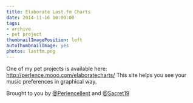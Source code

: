 ```yaml
---
title: Elaborate Last.fm Charts
date: 2014-11-16 10:00:00
tags:
- archive
- pet project
thumbnailImagePosition: left
autoThumbnailImage: yes
photos: lastfm.png
---
```


One of my pet projects is available here: http://perlence.mooo.com/elaboratecharts/
This site helps you see your music preferences in graphical way.
<!-- more -->
Brought to you by [@Perlencellent](https://twitter.com/perlencellent) and [@Sacret19](https://twitter.com/sacret19)
